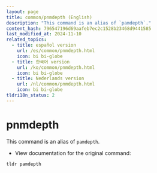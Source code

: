 ```yaml
---
layout: page
title: common/pnmdepth (English)
description: "This command is an alias of `pamdepth`."
content_hash: 796547196d69aafeb7ec2c1528b23468d9441585
last_modified_at: 2024-11-10
related_topics:
  - title: español version
    url: /es/common/pnmdepth.html
    icon: bi bi-globe
  - title: 한국어 version
    url: /ko/common/pnmdepth.html
    icon: bi bi-globe
  - title: Nederlands version
    url: /nl/common/pnmdepth.html
    icon: bi bi-globe
tldri18n_status: 2
---
```

# pnmdepth

This command is an alias of `pamdepth`.

- View documentation for the original command:

`tldr pamdepth`
